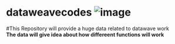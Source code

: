 # dataweavecodes ![image](https://github.com/Nani1478/dataweavecodes/assets/121922586/1e65d6bb-829e-4512-bf9b-20b425313ee5)

#This Repository will provide a huge data related to datawave work
<br>
**The data will give idea about how differeent functions will work**
